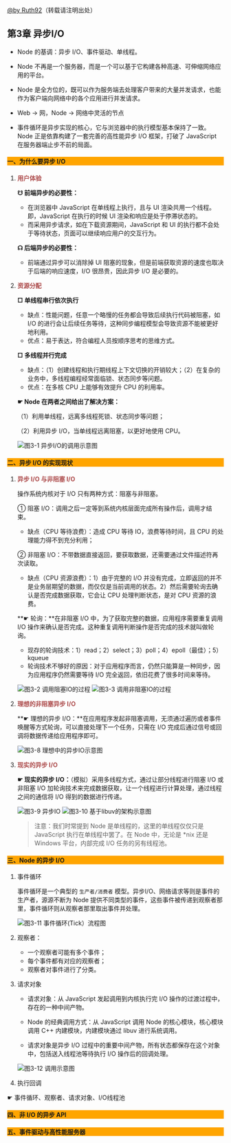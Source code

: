 [@by Ruth92](http://www.cnblogs.com/Ruth92/)（转载请注明出处）

## 第3章 异步I/O

- Node 的基调：异步 I/O、事件驱动、单线程。

- Node 不再是一个服务器，而是一个可以基于它构建各种高速、可伸缩网络应用的平台。

- Node 是全方位的，既可以作为服务端去处理客户带来的大量并发请求，也能作为客户端向网络中的各个应用进行并发请求。

- Web → 网，Node → 网络中灵活的节点

- 事件循环是异步实现的核心，它与浏览器中的执行模型基本保持了一致。Node 正是依靠构建了一套完善的高性能异步 I/O 框架，打破了 JavaScript 在服务器端止步不前的局面。

#### <p style="background:orange;">一、为什么要异步 I/O</p>

1. <span style="color:#ac4a4a">**用户体验**</span>

	**☋ 前端异步的必要性：**

	- 在浏览器中 JavaScript 在单线程上执行，且与 UI 渲染共用一个线程。即，JavaScript 在执行的时候 UI 渲染和响应是处于停滞状态的。
	- 而采用异步请求，如在下载资源期间，JavaScript 和 UI 的执行都不会处于等待状态，页面可以继续响应用户的交互行为。

	**☊ 后端异步的必要性：**

	- 前端通过异步可以消除掉 UI 阻塞的现象，但是前端获取资源的速度也取决于后端的响应速度，I/O 很昂贵，因此异步 I/O 是必要的。

2. <span style="color:#ac4a4a">**资源分配**</span>

	**□ 单线程串行依次执行**

	- 缺点：性能问题，任意一个略慢的任务都会导致后续执行代码被阻塞，如 I/O 的进行会让后续任务等待，这种同步编程模型会导致资源不能被更好地利用。
	- 优点：易于表达，符合编程人员按顺序思考的思维方式。

	**□ 多线程并行完成**

	- 缺点：（1）创建线程和执行期线程上下文切换的开销较大；（2）在复杂的业务中，多线程编程经常面临锁、状态同步等问题。
	- 优点：在多核 CPU 上能够有效提升 CPU 的利用率。

	**☛ Node 在两者之间给出了解决方案：**

	（1）利用单线程，远离多线程死锁、状态同步等问题；

	（2）利用异步 I/O，当单线程远离阻塞，以更好地使用 CPU。

	![图3-1 异步I/O的调用示意图]()

#### <p style="background:orange;">二、异步 I/O 的实现现状</p>

1. <span style="color:#ac4a4a">**异步 I/O 与非阻塞 I/O**</span>

	操作系统内核对于 I/O 只有两种方式：阻塞与非阻塞。

	① 阻塞 I/O：调用之后一定等到系统内核层面完成所有操作后，调用才结束。
	- 缺点（CPU 等待浪费）：造成 CPU 等待 IO，浪费等待时间，且 CPU 的处理能力得不到充分利用；
		
	② 非阻塞 I/O：不带数据直接返回，要获取数据，还需要通过文件描述符再次读取。
	- 缺点（CPU 资源浪费）：1）由于完整的 I/O 并没有完成，立即返回的并不是业务层期望的数据，而仅仅是当前调用的状态。2）然后需要轮询去确认是否完成数据获取，它会让 CPU 处理判断状态，是对 CPU 资源的浪费。

	**☛ 轮询：**在非阻塞 I/O 中，为了获取完整的数据，应用程序需要重复调用 I/O 操作来确认是否完成。这种重复调用判断操作是否完成的技术就叫做轮询。

	- 现存的轮询技术：1）read；2）select；3）poll；4）epoll（最佳）；5）kqueue
	- 轮询技术不够好的原因：对于应用程序而言，仍然只能算是一种同步，因为应用程序仍然需要等待 I/O 完全返回，依旧花费了很多时间来等待。

	![图3-2 调用阻塞IO的过程]()  ![图3-3 调用非阻塞IO的过程]()

2. <span style="color:#ac4a4a">**理想的非阻塞异步 I/O**</span>
	
	**☛ 理想的异步 I/O：**在应用程序发起非阻塞调用，无须通过遍历或者事件唤醒等方式轮询，可以直接处理下一个任务，只需在 I/O 完成后通过信号或回调将数据传递给应用程序即可。

	![图3-8 理想中的异步IO示意图]()

3. <span style="color:#ac4a4a">**现实的异步 I/O**</span>

	**☛ 现实的异步 I/O：**（模拟）采用多线程方式，通过让部分线程进行阻塞 I/O 或非阻塞 I/O 加轮询技术来完成数据获取，让一个线程进行计算处理，通过线程之间的通信将 I/O 得到的数据进行传递。

	![图3-9 异步IO]() ![图3-10 基于libuv的架构示意图]()
	
	> 注意：我们时常提到 Node 是单线程的，这里的单线程仅仅只是 JavaScript 执行在单线程中罢了。在 Node 中，无论是 *nix 还是 Windows 平台，内部完成 I/O 任务的另有线程池。
	
#### <p style="background:orange;">三、Node 的异步 I/O</p>

1. 事件循环
	
	事件循环是一个典型的 `生产者/消费者` 模型。异步I/O、网络请求等则是事件的生产者，源源不断为 Node 提供不同类型的事件，这些事件被传递到观察者那里，事件循环则从观察者那里取出事件并处理。

	![图3-11 事件循环(Tick）流程图]()
	
2. 观察者：
	- 一个观察者可能有多个事件；
	- 每个事件都有对应的观察者；
	- 观察者对事件进行了分类。
3. 请求对象

	- 请求对象：从 JavaScript 发起调用到内核执行完 I/O 操作的过渡过程中，存在的一种中间产物。

	- Node 的经典调用方式：从 JavaScript 调用 Node 的核心模块，核心模块调用 C++ 内建模块，内建模块通过 libuv 进行系统调用。

	- 请求对象是异步 I/O 过程中的重要中间产物，所有状态都保存在这个对象中，包括送入线程池等待执行 I/O 操作后的回调处理。

	![图3-12 调用示意图]()

4. 执行回调


☛ 事件循环、观察者、请求对象、I/O线程池 

#### <p style="background:orange;">四、非 I/O 的异步 API</p>

#### <p style="background:orange;">五、事件驱动与高性能服务器</p>